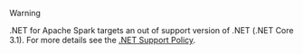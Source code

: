 > [!WARNING]
> .NET for Apache Spark targets an out of support version of .NET (.NET Core 3.1). For more details see the [.NET Support Policy](https://dotnet.microsoft.com/platform/support/policy/dotnet-core).
